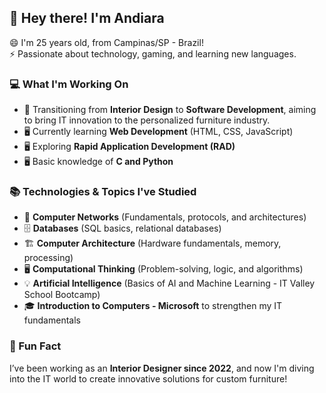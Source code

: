 ## 👋 Hey there! I'm Andiara  

😄 I'm 25 years old, from Campinas/SP - Brazil!  
⚡ Passionate about technology, gaming, and learning new languages.  

### 💻 What I'm Working On  
- 🎯 Transitioning from **Interior Design** to **Software Development**, aiming to bring IT innovation to the personalized furniture industry.  
- 🖥️ Currently learning **Web Development** (HTML, CSS, JavaScript)  
- 🖥️ Exploring **Rapid Application Development (RAD)**  
- 🖥️ Basic knowledge of **C and Python**  

### 📚 Technologies & Topics I've Studied  
- 💾 **Computer Networks** (Fundamentals, protocols, and architectures)  
- 🗄️ **Databases** (SQL basics, relational databases)  
- 🏗️ **Computer Architecture** (Hardware fundamentals, memory, processing)  
- 🖥️ **Computational Thinking** (Problem-solving, logic, and algorithms)  
- 💡 **Artificial Intelligence** (Basics of AI and Machine Learning - IT Valley School Bootcamp)  
- 🎓 **Introduction to Computers - Microsoft** to strengthen my IT fundamentals  

### 🚀 Fun Fact  
I’ve been working as an **Interior Designer since 2022**, and now I'm diving into the IT world to create innovative solutions for custom furniture!  



<!--
**DianAndi/DianAndi** is a ✨ _special_ ✨ repository because its `README.md` (this file) appears on your GitHub profile.

Here are some ideas to get you started:

- 🔭 I’m currently working on ...
- 🌱 I’m currently learning about web development
- 👯 I’m looking to collaborate on ...
- 🤔 I’m looking for help with css and javascript
- 💬 Ask me about ...
- 📫 How to reach me: ...
- 😄 Pronouns: ...
- ⚡ Fun fact: ...
-->
